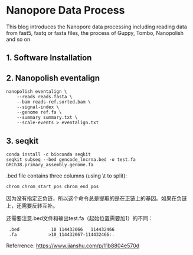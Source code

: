 # Nanopore Data Process
This blog introduces the Nanopore data processing including reading data from fast5, fastq or fasta files, the process of Guppy, Tombo, Nanopolish and so on.


## 1. Software Installation



## 2. Nanopolish eventalign

```
nanopolish eventalign \
    --reads reads.fasta \
    --bam reads-ref.sorted.bam \
    --signal-index \
    --genome ref.fa \
    --summary summary.txt \
    --scale-events > eventalign.txt
```
## 3. seqkit

```
conda install -c bioconda seqkit
seqkit subseq --bed gencode_lncrna.bed -o test.fa GRCh38.primary_assembly.genome.fa
```

.bed file contains three columns (using \t to split):
```
chrom chrom_start_pos chrom_end_pos 
```
因为没有指定正负链，所以这个命令总是提取的是在正链上的基因。如果在负链上，还需要反转互补。

还需要注意.bed文件和输出test.fa（起始位置需要加1）的不同：
```
 .bed            10	114432066	114432466
 .fa            >10_114432067-114432466:. 
```
Referrence:  https://www.jianshu.com/p/11b8804e570d
